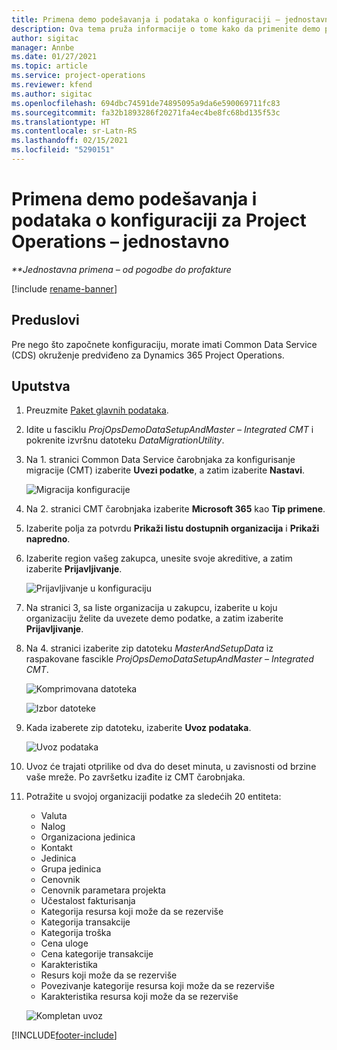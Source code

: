 ```yaml
---
title: Primena demo podešavanja i podataka o konfiguraciji – jednostavno
description: Ova tema pruža informacije o tome kako da primenite demo podešavanja i podatke o konfiguraciji za Project Operations.
author: sigitac
manager: Annbe
ms.date: 01/27/2021
ms.topic: article
ms.service: project-operations
ms.reviewer: kfend
ms.author: sigitac
ms.openlocfilehash: 694dbc74591de74895095a9da6e590069711fc83
ms.sourcegitcommit: fa32b1893286f20271fa4ec4be8fc68bd135f53c
ms.translationtype: HT
ms.contentlocale: sr-Latn-RS
ms.lasthandoff: 02/15/2021
ms.locfileid: "5290151"
---
```

# <a name="apply-demo-setup-and-configuration-data-for-project-operations---lite"></a>Primena demo podešavanja i podataka o konfiguraciji za Project Operations – jednostavno 

_**Jednostavna primena – od pogodbe do profakture_

[!include [rename-banner](~/includes/cc-data-platform-banner.md)]

## <a name="prerequisites"></a>Preduslovi

Pre nego što započnete konfiguraciju, morate imati Common Data Service (CDS) okruženje predviđeno za Dynamics 365 Project Operations.


## <a name="instructions"></a>Uputstva

1. Preuzmite [Paket glavnih podataka](https://download.microsoft.com/download/3/4/1/341bf279-a64f-4baa-af31-ce624859b518/ProjOpsSampleSetupData%20-%20CE%20only%20CMT.zip). 
2. Idite u fasciklu *ProjOpsDemoDataSetupAndMaster – Integrated CMT* i pokrenite izvršnu datoteku *DataMigrationUtility*.
3. Na 1. stranici Common Data Service čarobnjaka za konfigurisanje migracije (CMT) izaberite **Uvezi podatke**, a zatim izaberite **Nastavi**.

    ![Migracija konfiguracije](./media/1ConfigurationMigration.png)

4. Na 2. stranici CMT čarobnjaka izaberite **Microsoft 365** kao **Tip primene**.
5. Izaberite polja za potvrdu **Prikaži listu dostupnih organizacija** i **Prikaži napredno**.
6. Izaberite region vašeg zakupca, unesite svoje akreditive, a zatim izaberite **Prijavljivanje**.

   ![Prijavljivanje u konfiguraciju](./media/2ConfigurationSignin.png)

7. Na stranici 3, sa liste organizacija u zakupcu, izaberite u koju organizaciju želite da uvezete demo podatke, a zatim izaberite **Prijavljivanje**.
8. Na 4. stranici izaberite zip datoteku *MasterAndSetupData* iz raspakovane fascikle *ProjOpsDemoDataSetupAndMaster – Integrated CMT*.

   ![Komprimovana datoteka](./media/3ZipFile.png)

   ![Izbor datoteke](./media/4SelectAFile.png)

9. Kada izaberete zip datoteku, izaberite **Uvoz podataka**.

   ![Uvoz podataka](./media/5ImportData.png)

10. Uvoz će trajati otprilike od dva do deset minuta, u zavisnosti od brzine vaše mreže. Po završetku izađite iz CMT čarobnjaka. 
11. Potražite u svojoj organizaciji podatke za sledećih 20 entiteta:

    -   Valuta
    -   Nalog
    -   Organizaciona jedinica
    -   Kontakt
    -   Jedinica
    -   Grupa jedinica
    -   Cenovnik
    -   Cenovnik parametara projekta 
    -   Učestalost fakturisanja
    -   Kategorija resursa koji može da se rezerviše
    -   Kategorija transakcije
    -   Kategorija troška
    -   Cena uloge
    -   Cena kategorije transakcije
    -   Karakteristika
    -   Resurs koji može da se rezerviše
    -   Povezivanje kategorije resursa koji može da se rezerviše
    -   Karakteristika resursa koji može da se rezerviše

    ![Kompletan uvoz](./media/6CompleteImport.png)


[!INCLUDE[footer-include](../includes/footer-banner.md)]